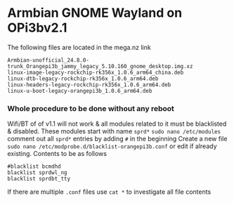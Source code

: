 # Armbian GNOME Wayland on OPi3bv2.1

The following files are located in the mega.nz link
```
Armbian-unofficial_24.8.0-trunk_Orangepi3b_jammy_legacy_5.10.160_gnome_desktop.img.xz
linux-image-legacy-rockchip-rk356x_1.0.6_arm64_china.deb
linux-dtb-legacy-rockchip-rk356x_1.0.6_arm64.deb
linux-headers-legacy-rockchip-rk356x_1.0.6_arm64.deb
linux-u-boot-legacy-orangepi3b_1.0.6_arm64.deb
```
### Whole procedure to be done without any reboot
Wifi/BT of of v1.1 will not work & all modules related to it must be blacklisted & disabled. These modules start with name `sprd*`
`sudo nano /etc/modules` comment out all `sprd*` entries by adding `#` in the beginning
Create a new file `sudo nano /etc/modprobe.d/blacklist-orangepi3b.conf` or edit if already existing. 
Contents to be as follows
```
#blacklist bcmdhd
blacklist sprdwl_ng
blacklist sprdbt_tty
```
If there are multiple `.conf` files use `cat *` to investigate all file contents
